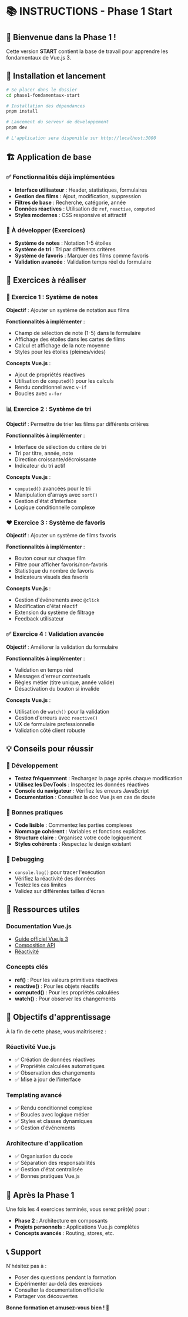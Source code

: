 # 📚 INSTRUCTIONS - Phase 1 Start

## 🎯 Bienvenue dans la Phase 1 !

Cette version **START** contient la base de travail pour apprendre les fondamentaux de Vue.js 3.

## 🚀 Installation et lancement

```bash
# Se placer dans le dossier
cd phase1-fondamentaux-start

# Installation des dépendances
pnpm install

# Lancement du serveur de développement
pnpm dev

# L'application sera disponible sur http://localhost:3000
```

## 🏗️ Application de base

### ✅ Fonctionnalités déjà implémentées
- **Interface utilisateur** : Header, statistiques, formulaires
- **Gestion des films** : Ajout, modification, suppression
- **Filtres de base** : Recherche, catégorie, année
- **Données réactives** : Utilisation de `ref`, `reactive`, `computed`
- **Styles modernes** : CSS responsive et attractif

### 📝 À développer (Exercices)
- **Système de notes** : Notation 1-5 étoiles
- **Système de tri** : Tri par différents critères
- **Système de favoris** : Marquer des films comme favoris
- **Validation avancée** : Validation temps réel du formulaire

## 🎯 Exercices à réaliser

### 🌟 Exercice 1 : Système de notes
**Objectif** : Ajouter un système de notation aux films

**Fonctionnalités à implémenter** :
- Champ de sélection de note (1-5) dans le formulaire
- Affichage des étoiles dans les cartes de films
- Calcul et affichage de la note moyenne
- Styles pour les étoiles (pleines/vides)

**Concepts Vue.js** :
- Ajout de propriétés réactives
- Utilisation de `computed()` pour les calculs
- Rendu conditionnel avec `v-if`
- Boucles avec `v-for`

### 📊 Exercice 2 : Système de tri
**Objectif** : Permettre de trier les films par différents critères

**Fonctionnalités à implémenter** :
- Interface de sélection du critère de tri
- Tri par titre, année, note
- Direction croissante/décroissante
- Indicateur du tri actif

**Concepts Vue.js** :
- `computed()` avancées pour le tri
- Manipulation d'arrays avec `sort()`
- Gestion d'état d'interface
- Logique conditionnelle complexe

### ❤️ Exercice 3 : Système de favoris
**Objectif** : Ajouter un système de films favoris

**Fonctionnalités à implémenter** :
- Bouton cœur sur chaque film
- Filtre pour afficher favoris/non-favoris
- Statistique du nombre de favoris
- Indicateurs visuels des favoris

**Concepts Vue.js** :
- Gestion d'événements avec `@click`
- Modification d'état réactif
- Extension du système de filtrage
- Feedback utilisateur

### ✅ Exercice 4 : Validation avancée
**Objectif** : Améliorer la validation du formulaire

**Fonctionnalités à implémenter** :
- Validation en temps réel
- Messages d'erreur contextuels
- Règles métier (titre unique, année valide)
- Désactivation du bouton si invalide

**Concepts Vue.js** :
- Utilisation de `watch()` pour la validation
- Gestion d'erreurs avec `reactive()`
- UX de formulaire professionnelle
- Validation côté client robuste

## 💡 Conseils pour réussir

### 🎨 Développement
- **Testez fréquemment** : Rechargez la page après chaque modification
- **Utilisez les DevTools** : Inspectez les données réactives
- **Console du navigateur** : Vérifiez les erreurs JavaScript
- **Documentation** : Consultez la doc Vue.js en cas de doute

### 📝 Bonnes pratiques
- **Code lisible** : Commentez les parties complexes
- **Nommage cohérent** : Variables et fonctions explicites
- **Structure claire** : Organisez votre code logiquement
- **Styles cohérents** : Respectez le design existant

### 🐛 Debugging
- `console.log()` pour tracer l'exécution
- Vérifiez la réactivité des données
- Testez les cas limites
- Validez sur différentes tailles d'écran

## 📖 Ressources utiles

### Documentation Vue.js
- [Guide officiel Vue.js 3](https://vuejs.org/)
- [Composition API](https://vuejs.org/guide/extras/composition-api-faq.html)
- [Réactivité](https://vuejs.org/guide/extras/reactivity-in-depth.html)

### Concepts clés
- **ref()** : Pour les valeurs primitives réactives
- **reactive()** : Pour les objets réactifs
- **computed()** : Pour les propriétés calculées
- **watch()** : Pour observer les changements

## 🎯 Objectifs d'apprentissage

À la fin de cette phase, vous maîtriserez :

### **Réactivité Vue.js**
- ✅ Création de données réactives
- ✅ Propriétés calculées automatiques
- ✅ Observation des changements
- ✅ Mise à jour de l'interface

### **Templating avancé**
- ✅ Rendu conditionnel complexe
- ✅ Boucles avec logique métier
- ✅ Styles et classes dynamiques
- ✅ Gestion d'événements

### **Architecture d'application**
- ✅ Organisation du code
- ✅ Séparation des responsabilités
- ✅ Gestion d'état centralisée
- ✅ Bonnes pratiques Vue.js

## 🚀 Après la Phase 1

Une fois les 4 exercices terminés, vous serez prêt(e) pour :
- **Phase 2** : Architecture en composants
- **Projets personnels** : Applications Vue.js complètes
- **Concepts avancés** : Routing, stores, etc.

## 📞 Support

N'hésitez pas à :
- Poser des questions pendant la formation
- Expérimenter au-delà des exercices
- Consulter la documentation officielle
- Partager vos découvertes

**Bonne formation et amusez-vous bien ! 🎉**
